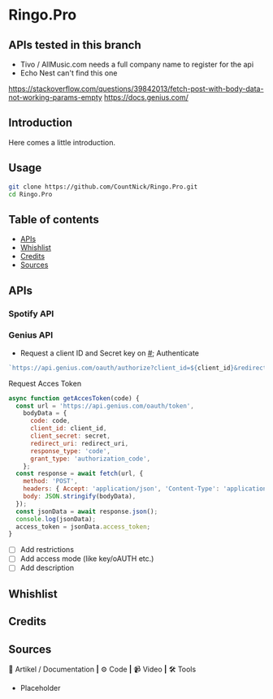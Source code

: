 # Ringo.Pro

<!-- ![Screenshot van de applicatie]() -->

## APIs tested in this branch

- Tivo / AllMusic.com needs a full company name to register for the api
- Echo Nest can't find this one

https://stackoverflow.com/questions/39842013/fetch-post-with-body-data-not-working-params-empty
https://docs.genius.com/

## Introduction

Here comes a little introduction.

## Usage

```zsh
git clone https://github.com/CountNick/Ringo.Pro.git
cd Ringo.Pro
```

## Table of contents

- [APIs](#apis)
- [Whishlist](#Whishlist)
- [Credits](#Credits)
- [Sources](#Sources)

## APIs

### Spotify API

### Genius API

- Request a client ID and Secret key on [#](#);
  Authenticate

```js
`https://api.genius.com/oauth/authorize?client_id=${client_id}&redirect_uri=${redirect_uri}&scope=${scope}&state=${state}&response_type=code`;
```

Request Acces Token

```js
async function getAccesToken(code) {
  const url = 'https://api.genius.com/oauth/token',
    bodyData = {
      code: code,
      client_id: client_id,
      client_secret: secret,
      redirect_uri: redirect_uri,
      response_type: 'code',
      grant_type: 'authorization_code',
    };
  const response = await fetch(url, {
    method: 'POST',
    headers: { Accept: 'application/json', 'Content-Type': 'application/json' },
    body: JSON.stringify(bodyData),
  });
  const jsonData = await response.json();
  console.log(jsonData);
  access_token = jsonData.access_token;
}
```

- [ ] Add restrictions
- [ ] Add access mode (like key/oAUTH etc.)
- [ ] Add description

## Whishlist

## Credits

## Sources

📖 Artikel / Documentation **|** ⚙️ Code **|** 📹 Video **|** 🛠 Tools

- Placeholder
